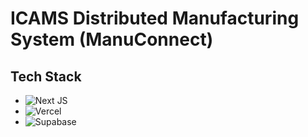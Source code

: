 # ICAMS Distributed Manufacturing System (ManuConnect)

## Tech Stack
- ![Next JS](https://img.shields.io/badge/Next-black?style=for-the-badge&logo=next.js&logoColor=white) 
- ![Vercel](https://img.shields.io/badge/vercel-%23000000.svg?style=for-the-badge&logo=vercel&logoColor=white)
- ![Supabase](https://img.shields.io/badge/Supabase-3ECF8E?style=for-the-badge&logo=supabase&logoColor=white) 
